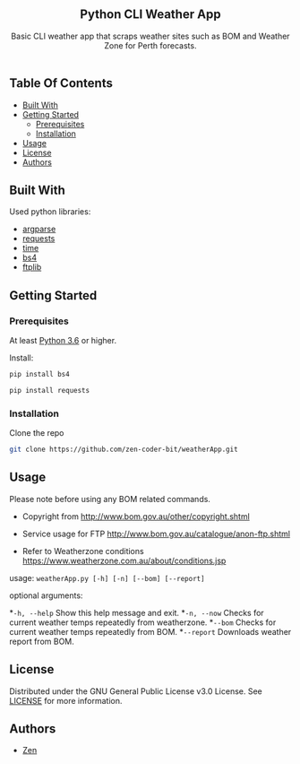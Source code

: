 <br/>
<p align="center">
  <h2 align="center">Python CLI Weather App</h2>

  <p align="center">
    Basic CLI weather app that scraps weather sites such as BOM and Weather Zone for Perth forecasts.
    <br/>
    <br/>
  </p>
</p>

## Table Of Contents

* [Built With](#built-with)
* [Getting Started](#getting-started)
  * [Prerequisites](#prerequisites)
  * [Installation](#installation)
* [Usage](#usage)
* [License](#license)
* [Authors](#authors)


## Built With

Used python libraries:

* [argparse](https://docs.python.org/3/library/argparse.html)
* [requests](https://docs.python-requests.org/en/master/)
* [time](https://docs.python.org/3/library/time.html)
* [bs4](https://www.crummy.com/software/BeautifulSoup/bs4/doc/)
* [ftplib](https://docs.python.org/3/library/ftplib.html)

## Getting Started
### Prerequisites

At least [Python 3.6](https://www.python.org/) or higher.

Install:
 ```sh
pip install bs4
```
```sh
pip install requests
```
### Installation

Clone the repo

```sh
git clone https://github.com/zen-coder-bit/weatherApp.git
```

## Usage

Please note before using any BOM related commands.

- Copyright from http://www.bom.gov.au/other/copyright.shtml
- Service usage for FTP http://www.bom.gov.au/catalogue/anon-ftp.shtml

- Refer to Weatherzone conditions https://www.weatherzone.com.au/about/conditions.jsp



usage: ```weatherApp.py [-h] [-n] [--bom] [--report]```

optional arguments:

*```-h, --help```  Show this help message and exit.
*```-n, --now```   Checks for current weather temps repeatedly from weatherzone.
*```--bom```       Checks for current weather temps repeatedly from BOM.
*```--report```    Downloads weather report from BOM.


## License

Distributed under the GNU General Public License v3.0 License. See [LICENSE](https://github.com/zen-coder-bit/weatherApp/blob/master/LICENSE) for more information.

## Authors

* [Zen](https://github.com/zen-coder-bit)




